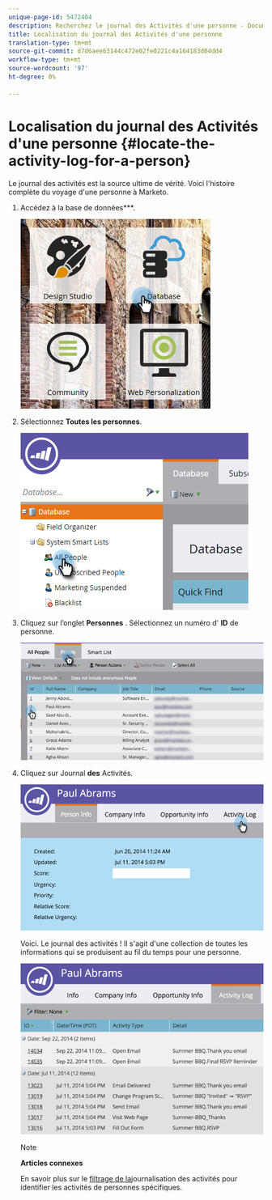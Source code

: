 ```yaml
---
unique-page-id: 5472404
description: Recherchez le journal des Activités d'une personne - Documents marketing - Documentation du produit.
title: Localisation du journal des Activités d'une personne
translation-type: tm+mt
source-git-commit: d7d6aee63144c472e02fe0221c4a164183d04dd4
workflow-type: tm+mt
source-wordcount: '97'
ht-degree: 0%

---
```



# Localisation du journal des Activités d&#39;une personne {#locate-the-activity-log-for-a-person}

Le journal des activités est la source ultime de vérité. Voici l&#39;histoire complète du voyage d&#39;une personne à Marketo.

1. Accédez à la base de données***.

   ![](assets/db-2.png)

1. Sélectionnez **Toutes les personnes**.

   ![](assets/two-6.png)

1. Cliquez sur l’onglet **Personnes** . Sélectionnez un numéro d&#39; **ID** de personne.

   ![](assets/three-5.png)

1. Cliquez sur Journal **des** Activités.

   ![](assets/four-3.png)

   Voici. Le journal des activités ! Il s&#39;agit d&#39;une collection de toutes les informations qui se produisent au fil du temps pour une personne.

   ![](assets/five-2.png)

   >[!NOTE]
   >
   >**Articles connexes**
   >
   >
   >En savoir plus sur le [filtrage de la](filter-activity-types-in-the-activity-log-of-a-person.md)journalisation des activités pour identifier les activités de personnes spécifiques.

